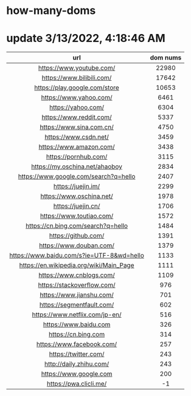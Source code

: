 # how-many-doms

# update 3/13/2022, 4:18:46 AM

url | dom nums
:-: | :-:
https://www.youtube.com/ | 22980
https://www.bilibili.com/ | 17642
https://play.google.com/store | 10653
https://www.yahoo.com/ | 6461
https://yahoo.com/ | 6304
https://www.reddit.com/ | 5337
https://www.sina.com.cn/ | 4750
https://www.csdn.net/ | 3459
https://www.amazon.com/ | 3438
https://pornhub.com/ | 3115
https://my.oschina.net/ahaoboy | 2834
https://www.google.com/search?q=hello | 2407
https://juejin.im/ | 2299
https://www.oschina.net/ | 1978
https://juejin.cn/ | 1706
https://www.toutiao.com/ | 1572
https://cn.bing.com/search?q=hello | 1484
https://github.com/ | 1391
https://www.douban.com/ | 1379
https://www.baidu.com/s?ie=UTF-8&wd=hello | 1133
https://en.wikipedia.org/wiki/Main_Page | 1111
https://www.cnblogs.com/ | 1109
https://stackoverflow.com/ | 976
https://www.jianshu.com/ | 701
https://segmentfault.com/ | 602
https://www.netflix.com/jp-en/ | 516
https://www.baidu.com | 326
https://cn.bing.com | 314
https://www.facebook.com/ | 257
https://twitter.com/ | 243
http://daily.zhihu.com/ | 243
https://www.google.com | 200
https://pwa.clicli.me/ | -1
